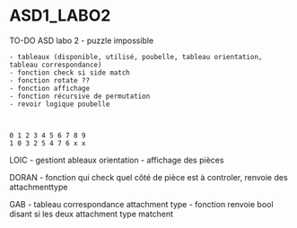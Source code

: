 # ASD1_LABO2

TO-DO ASD labo 2 - puzzle impossible

	- tableaux (disponible, utilisé, poubelle, tableau orientation, tableau correspondance)
	- fonction check si side match
	- fonction rotate ??
	- fonction affichage
	- fonction récursive de permutation 
	- revoir logique poubelle



	0 1 2 3 4 5 6 7 8 9
	1 0 3 2 5 4 7 6 x x


LOIC 	  - gestiont ableaux orientation
	 	    - affichage des pièces


DORAN 	- fonction qui check quel côté de pièce est à controler, renvoie des attachmenttype 


GAB 	  - tableau correspondance attachment type
		    - fonction renvoie bool disant si les deux attachment type matchent
